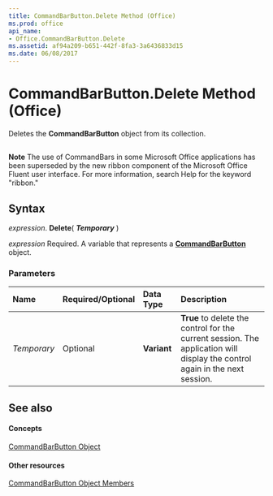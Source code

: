 ```yaml
---
title: CommandBarButton.Delete Method (Office)
ms.prod: office
api_name:
- Office.CommandBarButton.Delete
ms.assetid: af94a209-b651-442f-8fa3-3a6436833d15
ms.date: 06/08/2017
---
```



# CommandBarButton.Delete Method (Office)

Deletes the **CommandBarButton** object from its collection.


## 


 **Note**  The use of CommandBars in some Microsoft Office applications has been superseded by the new ribbon component of the Microsoft Office Fluent user interface. For more information, search Help for the keyword "ribbon."


## Syntax

 _expression_. **Delete**( **_Temporary_** )

 _expression_ Required. A variable that represents a **[CommandBarButton](commandbarbutton-object-office.md)** object.


### Parameters



|**Name**|**Required/Optional**|**Data Type**|**Description**|
|:-----|:-----|:-----|:-----|
| _Temporary_|Optional|**Variant**|**True** to delete the control for the current session. The application will display the control again in the next session.|

## See also


#### Concepts


[CommandBarButton Object](commandbarbutton-object-office.md)
#### Other resources


[CommandBarButton Object Members](commandbarbutton-members-office.md)


